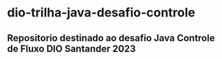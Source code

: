 # dio-trilha-java-desafio-controle

## Repositorio destinado ao desafio Java Controle de Fluxo DIO Santander 2023
